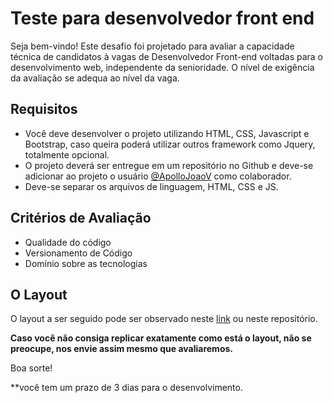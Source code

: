 # Teste para desenvolvedor front end

Seja bem-vindo! Este desafio foi projetado para avaliar a capacidade técnica de candidatos à vagas de Desenvolvedor Front-end voltadas para o desenvolvimento web, independente da senioridade. O nível de exigência da avaliação se adequa ao nível da vaga.

## Requisitos

- Você deve desenvolver o projeto utilizando HTML, CSS, Javascript e Bootstrap, caso queira poderá utilizar outros framework como Jquery, totalmente opcional.
- O projeto deverá ser entregue em um repositório no Github e deve-se adicionar ao projeto o usuário [@ApolloJoaoV]([https://github.com/knewitzgui](https://github.com/ApolloJoaoV)) como colaborador.
- Deve-se separar os arquivos de linguagem, HTML, CSS e JS.

## Critérios de Avaliação

- Qualidade do código
- Versionamento de Código
- Domínio sobre as tecnologias

## O Layout

O layout a ser seguido pode ser observado neste [link](https://mir-s3-cdn-cf.behance.net/project_modules/max_3840/adfb1e95200985.5f9d8318df7b7.jpg) ou neste repositório.

**Caso você não consiga replicar exatamente como está o layout, não se preocupe, nos envie assim mesmo que avaliaremos.**

Boa sorte!

\*\*você tem um prazo de 3 dias para o desenvolvimento.
